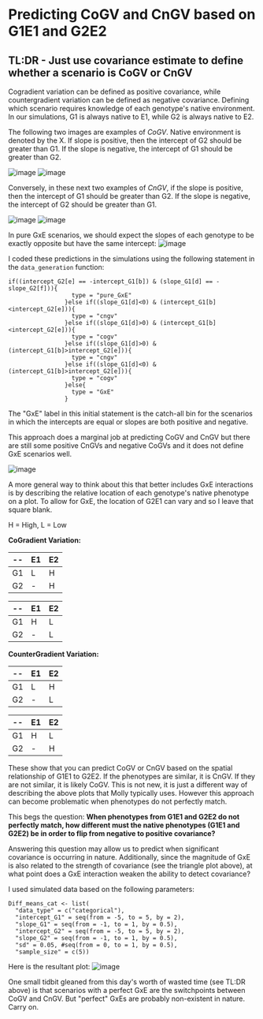 # Predicting CoGV and CnGV based on G1E1 and G2E2

## TL:DR - Just use covariance estimate to define whether a scenario is CoGV or CnGV

Cogradient variation can be defined as positive covariance, while countergradient variation can be defined as negative covariance. Defining which scenario requires knowledge of each genotype's native environment. In our simulations, G1 is always native to E1, while G2 is always native to E2. 

The following two images are examples of *CoGV*. Native environment is denoted by the X. If slope is positive, then the intercept of G2 should be greater than G1. If the slope is negative, the intercept of G1 should be greater than G2. 

![image](https://github.com/RCN-ECS/CnGV/blob/master/results/plotA.png)
![image](https://github.com/RCN-ECS/CnGV/blob/master/results/PlotC.png)

Conversely, in these next two examples of *CnGV*, if the slope is positive, then the intercept of G1 should be greater than G2. If the slope is negative, the intercept of G2 should be greater than G1. 

![image](https://github.com/RCN-ECS/CnGV/blob/master/results/PlotB.png)
![image](https://github.com/RCN-ECS/CnGV/blob/master/results/plotD.png)

In pure GxE scenarios, we should expect the slopes of each genotype to be exactly opposite but have the same intercept: 
![image](https://github.com/RCN-ECS/CnGV/blob/master/results/PlotE.png)

I coded these predictions in the simulations using the following statement in the `data_generation` function: 

```#Code
if((intercept_G2[e] == -intercept_G1[b]) & (slope_G1[d] == -slope_G2[f])){
                  type = "pure_GxE"
                }else if((slope_G1[d]<0) & (intercept_G1[b]<intercept_G2[e])){
                  type = "cngv"
                }else if((slope_G1[d]>0) & (intercept_G1[b]<intercept_G2[e])){
                  type = "cogv"
                }else if((slope_G1[d]>0) & (intercept_G1[b]>intercept_G2[e])){
                  type = "cngv"
                }else if((slope_G1[d]<0) & (intercept_G1[b]>intercept_G2[e])){
                  type = "cogv"
                }else{
                  type = "GxE"
                }
```
The "GxE" label in this initial statement is the catch-all bin for the scenarios in which the intercepts are equal or slopes are both positive and negative. 

This approach does a marginal job at predicting CoGV and CnGV but there are still some positive CnGVs and negative CoGVs and it does not define GxE scenarios well.

![image](https://github.com/RCN-ECS/CnGV/blob/master/results/GxE_better.png)

A more general way to think about this that better includes GxE interactions is by describing the relative location of each genotype's native phenotype on a plot. To allow for GxE, the location of G2E1 can vary and so I leave that square blank.

H = High, L = Low

**CoGradient Variation:**

-- | E1 | E2
---|---|---
G1 | L | H
G2 | - | H

-- | E1 | E2
---|---|---
G1 | H | L
G2 | - | L

**CounterGradient Variation:** 

-- | E1 | E2
---|---|---
G1 | L | H
G2 | - | L

-- | E1 | E2
---|---|---
G1 | H | L
G2 | - | H

These show that you can predict CoGV or CnGV based on the spatial relationship of G1E1 to G2E2. If the phenotypes are similar, it is CnGV. If they are not similar, it is likely CoGV. This is not new, it is just a different way of describing the above plots that Molly typically uses. However this approach can become problematic when phenotypes do not perfectly match. 

This begs the question: 
**When phenotypes from G1E1 and G2E2 do not perfectly match, how different must the native phenotypes (G1E1 and G2E2) be in order to flip from negative to positive covariance?** 

Answering this question may allow us to predict when significant covariance is occurring in nature. Additionally, since the magnitude of GxE is also related to the strength of covariance (see the triangle plot above), at what point does a GxE interaction weaken the ability to detect covariance? 

I used simulated data based on the following parameters: 
```#starters
Diff_means_cat <- list(
  "data_type" = c("categorical"), 
  "intercept_G1" = seq(from = -5, to = 5, by = 2),
  "slope_G1" = seq(from = -1, to = 1, by = 0.5),
  "intercept_G2" = seq(from = -5, to = 5, by = 2),
  "slope_G2" = seq(from = -1, to = 1, by = 0.5), 
  "sd" = 0.05, #seq(from = 0, to = 1, by = 0.5),
  "sample_size" = c(5)) 
```
Here is the resultant plot: 
![image](https://github.com/RCN-ECS/CnGV/blob/master/results/cogvcngv_plot.png)

One small tidbit gleaned from this day's worth of wasted time (see TL:DR above) is that scenarios with a perfect GxE are the switchpoints between CoGV and CnGV. But "perfect" GxEs are probably non-existent in nature.
Carry on.
